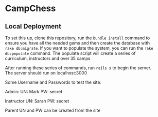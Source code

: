 # CampChess

## Local Deployment

To set this up, clone this repository, run the `bundle install` command to ensure you have all the needed gems and then create the database with `rake db:migrate`.  If you want to populate the system, you can run the `rake db:populate` command.  The populate script will create a series of curriculum, instructors and over 35 camps

After running these series of commands, run `rails s` to begin the server. The server should run on localhost:3000

Some Username and Passwords to test the site:

Admin:
UN: Mark
PW: secret

Instructor
UN: Sarah
PW: secret

Parent
UN and PW can be created from the site
